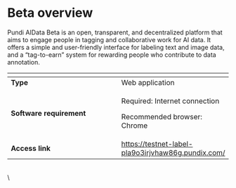 # Beta overview

Pundi AIData Beta is an open, transparent, and decentralized platform that aims to engage people in tagging and collaborative work for AI data. It offers a simple and user-friendly interface for labeling text and image data, and a “tag-to-earn” system for rewarding people who contribute to data annotation.

<table data-header-hidden><thead><tr><th width="264"></th><th></th></tr></thead><tbody><tr><td><strong>Type</strong></td><td>Web application</td></tr><tr><td><strong>Software requirement</strong></td><td><p>Required: Internet connection</p><p>Recommended browser: Chrome</p></td></tr><tr><td><strong>Access link</strong></td><td><a href="https://testnet-label-pla9o3irjvhaw86g.pundix.com/">https://testnet-label-pla9o3irjvhaw86g.pundix.com/</a></td></tr></tbody></table>

\
\\

